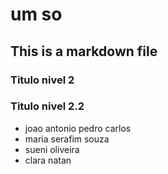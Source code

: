 # um so

## This is a markdown file

### Titulo nivel 2


### Titulo nivel 2.2

* joao antonio pedro carlos
* maria serafim souza
* sueni oliveira
* clara natan
